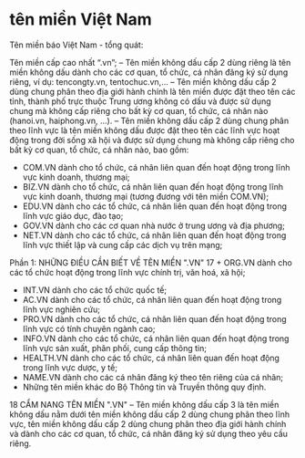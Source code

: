 # tên miền Việt Nam
Tên miền báo Việt Nam - tổng quát:

Tên miền cấp cao nhất “.vn”;
– Tên miền không dấu cấp 2 dùng riêng là tên miền không dấu dành cho các cơ quan, tổ chức, cá nhân đăng ký sử dụng riêng, ví dụ: tencongty.vn, tentochuc.vn,...
– Tên miền không dấu cấp 2 dùng chung phân theo địa giới hành chính là tên miền được đặt theo tên các tỉnh, thành phố trực thuộc Trung ương không có dấu và được sử dụng chung mà không cấp riêng cho bất kỳ cơ quan, tổ chức, cá nhân nào (hanoi.vn, haiphong.vn, ...).
– Tên miền không dấu cấp 2 dùng chung phân theo lĩnh vực là tên miền không dấu được đặt theo tên các lĩnh vực hoạt động trong đời sống xã hội và được sử dụng chung mà không cấp riêng cho bất kỳ cơ quan, tổ chức, cá nhân nào, bao gồm:
+ COM.VN dành cho tổ chức, cá nhân liên quan đến hoạt động trong lĩnh vực kinh doanh, thương mại;
+ BIZ.VN dành cho tổ chức, cá nhân liên quan đến hoạt động trong lĩnh vực kinh doanh, thương mại (tương đương với tên miền COM.VN);
+ EDU.VN dành cho các tổ chức, cá nhân liên quan đến hoạt động trong lĩnh vực giáo dục, đào tạo;
+ GOV.VN dành cho các cơ quan nhà nước ở trung ương và địa phương;
+ NET.VN dành cho các tổ chức, cá nhân liên quan đến hoạt động trong lĩnh vực thiết lập và cung cấp các dịch vụ trên mạng;
     
 Phần 1: NHỮNG ĐIỀU CẦN BIẾT VỀ TÊN MIỀN ".VN" 17 + ORG.VN dành cho các tổ chức hoạt động trong lĩnh vực chính trị, văn hoá, xã hội;
+ INT.VN dành cho các tổ chức quốc tế;
+ AC.VN dành cho các tổ chức, cá nhân liên quan đến hoạt động trong lĩnh vực nghiên cứu;
+ PRO.VN dành cho các tổ chức, cá nhân liên quan đến hoạt động trong lĩnh vực có tính chuyên ngành cao;
+ INFO.VN dành cho các tổ chức, cá nhân liên quan đến hoạt động trong lĩnh vực sản xuất, phân phối, cung cấp thông tin;
+ HEALTH.VN dành cho các tổ chức, cá nhân liên quan đến hoạt động trong lĩnh vực dược, y tế;
+ NAME.VN dành cho các cá nhân đăng ký theo tên riêng của cá nhân;
+ Những tên miền khác do Bộ Thông tin và Truyền thông quy định.
    
 
18 CẨM NANG TÊN MIỀN ".VN"
– Tên miền không dấu cấp 3 là tên miền không dấu nằm dưới tên miền không dấu cấp 2 dùng chung phân theo lĩnh vực, tên miền không dấu cấp 2 dùng chung phân theo địa giới hành chính và dành cho các cơ quan, tổ chức, cá nhân đăng ký sử dụng theo yêu cầu riêng.

